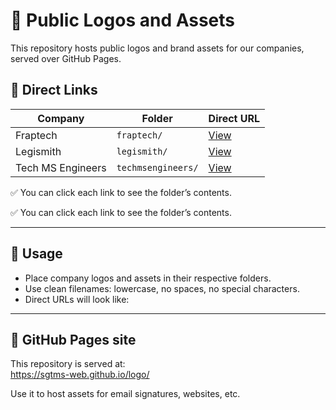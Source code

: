 # 🌟 Public Logos and Assets

This repository hosts public logos and brand assets for our companies, served over GitHub Pages.


## 🧱 Direct Links

| Company          | Folder               | Direct URL                                                                 |
|------------------|----------------------|-----------------------------------------------------------------------------|
| Fraptech         | `fraptech/`          | [View](https://sgtms-web.github.io/logo/fraptech/)                         |
| Legismith        | `legismith/`         | [View](https://sgtms-web.github.io/logo/legismith/)                        |
| Tech MS Engineers| `techmsengineers/`   | [View](https://sgtms-web.github.io/logo/techmsengineers/)                 |

✅ You can click each link to see the folder’s contents.



✅ You can click each link to see the folder’s contents.

---

## 📁 Usage
- Place company logos and assets in their respective folders.
- Use clean filenames: lowercase, no spaces, no special characters.
- Direct URLs will look like:

---

## 📎 GitHub Pages site
This repository is served at:  
https://sgtms-web.github.io/logo/

Use it to host assets for email signatures, websites, etc.
